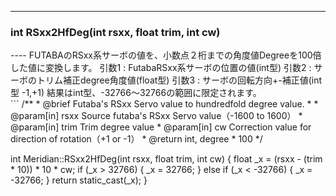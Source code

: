 ----  
<h3>int RSxx2HfDeg(int rsxx, float trim, int cw)</h3>
----  
FUTABAのRSxx系サーボの値を、小数点２桁までの角度値Degreeを100倍した値に変換します。  
引数1 : FutabaRSxx系サーボの位置の値(int型)  
引数2 : サーボのトリム補正degree角度値(float型)  
引数3 : サーボの回転方向+-補正値(int型 -1,+1)   
結果はint型、-32766〜32766の範囲に限定されます。  
  
<br>  
```  
/**
 * @brief Futaba's RSxx Servo value to hundredfold degree value.
 *
 * @param[in] rsxx Source futaba's RSxx Servo value（-1600 to 1600）
 * @param[in] trim Trim degree value
 * @param[in] cw Correction value for direction of rotation（+1 or -1）
 * @return int, degree * 100
 */
  
int Meridian::RSxx2HfDeg(int rsxx, float trim, int cw)
{
    float _x = (rsxx - (trim * 10)) * 10 * cw;
    if (_x > 32766)
    {
        _x = 32766;
    }
    else if (_x < -32766)
    {
        _x = -32766;
    }
    return static_cast<int>(_x);
}
```